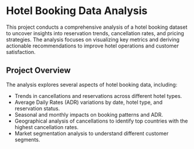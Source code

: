 # Hotel Booking Data Analysis

This project conducts a comprehensive analysis of a hotel booking dataset to uncover insights into reservation trends, cancellation rates, and pricing strategies. The analysis focuses on visualizing key metrics and deriving actionable recommendations to improve hotel operations and customer satisfaction.

## Project Overview

The analysis explores several aspects of hotel booking data, including:
- Trends in cancellations and reservations across different hotel types.
- Average Daily Rates (ADR) variations by date, hotel type, and reservation status.
- Seasonal and monthly impacts on booking patterns and ADR.
- Geographical analysis of cancellations to identify top countries with the highest cancellation rates.
- Market segmentation analysis to understand different customer segments.
